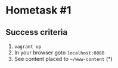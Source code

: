 Hometask #1 
===================
Success criteria
----------------
1. `vagrant up`
2. In your browser goto `localhost:8888`
3. See content placed to `~/www-content` (*)
